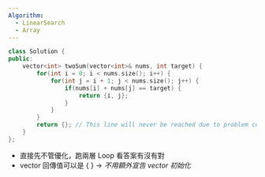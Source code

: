 ```yaml
---
Algorithm:
  - LinearSearch
  - Array
---
```


```C++
class Solution {
public:
	vector<int> twoSum(vector<int>& nums, int target) {
		for(int i = 0; i < nums.size(); i++) {
			for(int j = i + 1; j < nums.size(); j++) {
				if(nums[i] + nums[j] == target) {
					return {i, j};
				}
			}
		}
		return {}; // This line will never be reached due to problem constraints
	}
};
```
- 直接先不管優化，跑兩層 Loop 看答案有沒有對
- vector 回傳值可以是 { } -> *不用額外宣告 vector 初始化*
